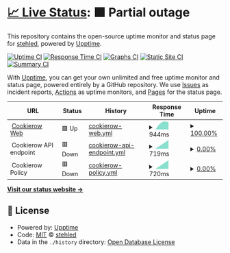 # [📈 Live Status](https://status.cookierow.com): <!--live status--> **🟧 Partial outage**

This repository contains the open-source uptime monitor and status page for [stehled](https://status.cookierow.com), powered by [Upptime](https://github.com/upptime/upptime).

[![Uptime CI](https://github.com/stehled/cr-upptime/workflows/Uptime%20CI/badge.svg)](https://github.com/stehled/cr-upptime/actions?query=workflow%3A%22Uptime+CI%22)
[![Response Time CI](https://github.com/stehled/cr-upptime/workflows/Response%20Time%20CI/badge.svg)](https://github.com/stehled/cr-upptime/actions?query=workflow%3A%22Response+Time+CI%22)
[![Graphs CI](https://github.com/stehled/cr-upptime/workflows/Graphs%20CI/badge.svg)](https://github.com/stehled/cr-upptime/actions?query=workflow%3A%22Graphs+CI%22)
[![Static Site CI](https://github.com/stehled/cr-upptime/workflows/Static%20Site%20CI/badge.svg)](https://github.com/stehled/cr-upptime/actions?query=workflow%3A%22Static+Site+CI%22)
[![Summary CI](https://github.com/stehled/cr-upptime/workflows/Summary%20CI/badge.svg)](https://github.com/stehled/cr-upptime/actions?query=workflow%3A%22Summary+CI%22)

With [Upptime](https://upptime.js.org), you can get your own unlimited and free uptime monitor and status page, powered entirely by a GitHub repository. We use [Issues](https://github.com/stehled/cr-upptime/issues) as incident reports, [Actions](https://github.com/stehled/cr-upptime/actions) as uptime monitors, and [Pages](https://status.cookierow.com) for the status page.

<!--start: status pages-->
<!-- This summary is generated by Upptime (https://github.com/upptime/upptime) -->
<!-- Do not edit this manually, your changes will be overwritten -->
<!-- prettier-ignore -->
| URL | Status | History | Response Time | Uptime |
| --- | ------ | ------- | ------------- | ------ |
| <img alt="" src="https://favicons.githubusercontent.com/www.cookierow.com" height="13"> [Cookierow Web](https://www.cookierow.com) | 🟩 Up | [cookierow-web.yml](https://github.com/stehled/cr-upptime/commits/HEAD/history/cookierow-web.yml) | <details><summary><img alt="Response time graph" src="./graphs/cookierow-web/response-time-week.png" height="20"> 944ms</summary><br><a href="https://status.cookierow.com/history/cookierow-web"><img alt="Response time 944" src="https://img.shields.io/endpoint?url=https%3A%2F%2Fraw.githubusercontent.com%2Fstehled%2Fcr-upptime%2FHEAD%2Fapi%2Fcookierow-web%2Fresponse-time.json"></a><br><a href="https://status.cookierow.com/history/cookierow-web"><img alt="24-hour response time 944" src="https://img.shields.io/endpoint?url=https%3A%2F%2Fraw.githubusercontent.com%2Fstehled%2Fcr-upptime%2FHEAD%2Fapi%2Fcookierow-web%2Fresponse-time-day.json"></a><br><a href="https://status.cookierow.com/history/cookierow-web"><img alt="7-day response time 944" src="https://img.shields.io/endpoint?url=https%3A%2F%2Fraw.githubusercontent.com%2Fstehled%2Fcr-upptime%2FHEAD%2Fapi%2Fcookierow-web%2Fresponse-time-week.json"></a><br><a href="https://status.cookierow.com/history/cookierow-web"><img alt="30-day response time 944" src="https://img.shields.io/endpoint?url=https%3A%2F%2Fraw.githubusercontent.com%2Fstehled%2Fcr-upptime%2FHEAD%2Fapi%2Fcookierow-web%2Fresponse-time-month.json"></a><br><a href="https://status.cookierow.com/history/cookierow-web"><img alt="1-year response time 944" src="https://img.shields.io/endpoint?url=https%3A%2F%2Fraw.githubusercontent.com%2Fstehled%2Fcr-upptime%2FHEAD%2Fapi%2Fcookierow-web%2Fresponse-time-year.json"></a></details> | <details><summary><a href="https://status.cookierow.com/history/cookierow-web">100.00%</a></summary><a href="https://status.cookierow.com/history/cookierow-web"><img alt="All-time uptime 100.00%" src="https://img.shields.io/endpoint?url=https%3A%2F%2Fraw.githubusercontent.com%2Fstehled%2Fcr-upptime%2FHEAD%2Fapi%2Fcookierow-web%2Fuptime.json"></a><br><a href="https://status.cookierow.com/history/cookierow-web"><img alt="24-hour uptime 100.00%" src="https://img.shields.io/endpoint?url=https%3A%2F%2Fraw.githubusercontent.com%2Fstehled%2Fcr-upptime%2FHEAD%2Fapi%2Fcookierow-web%2Fuptime-day.json"></a><br><a href="https://status.cookierow.com/history/cookierow-web"><img alt="7-day uptime 100.00%" src="https://img.shields.io/endpoint?url=https%3A%2F%2Fraw.githubusercontent.com%2Fstehled%2Fcr-upptime%2FHEAD%2Fapi%2Fcookierow-web%2Fuptime-week.json"></a><br><a href="https://status.cookierow.com/history/cookierow-web"><img alt="30-day uptime 100.00%" src="https://img.shields.io/endpoint?url=https%3A%2F%2Fraw.githubusercontent.com%2Fstehled%2Fcr-upptime%2FHEAD%2Fapi%2Fcookierow-web%2Fuptime-month.json"></a><br><a href="https://status.cookierow.com/history/cookierow-web"><img alt="1-year uptime 100.00%" src="https://img.shields.io/endpoint?url=https%3A%2F%2Fraw.githubusercontent.com%2Fstehled%2Fcr-upptime%2FHEAD%2Fapi%2Fcookierow-web%2Fuptime-year.json"></a></details>
| <img alt="" src="https://favicons.githubusercontent.com/null" height="13"> Cookierow API endpoint | 🟥 Down | [cookierow-api-endpoint.yml](https://github.com/stehled/cr-upptime/commits/HEAD/history/cookierow-api-endpoint.yml) | <details><summary><img alt="Response time graph" src="./graphs/cookierow-api-endpoint/response-time-week.png" height="20"> 719ms</summary><br><a href="https://status.cookierow.com/history/cookierow-api-endpoint"><img alt="Response time 719" src="https://img.shields.io/endpoint?url=https%3A%2F%2Fraw.githubusercontent.com%2Fstehled%2Fcr-upptime%2FHEAD%2Fapi%2Fcookierow-api-endpoint%2Fresponse-time.json"></a><br><a href="https://status.cookierow.com/history/cookierow-api-endpoint"><img alt="24-hour response time 719" src="https://img.shields.io/endpoint?url=https%3A%2F%2Fraw.githubusercontent.com%2Fstehled%2Fcr-upptime%2FHEAD%2Fapi%2Fcookierow-api-endpoint%2Fresponse-time-day.json"></a><br><a href="https://status.cookierow.com/history/cookierow-api-endpoint"><img alt="7-day response time 719" src="https://img.shields.io/endpoint?url=https%3A%2F%2Fraw.githubusercontent.com%2Fstehled%2Fcr-upptime%2FHEAD%2Fapi%2Fcookierow-api-endpoint%2Fresponse-time-week.json"></a><br><a href="https://status.cookierow.com/history/cookierow-api-endpoint"><img alt="30-day response time 719" src="https://img.shields.io/endpoint?url=https%3A%2F%2Fraw.githubusercontent.com%2Fstehled%2Fcr-upptime%2FHEAD%2Fapi%2Fcookierow-api-endpoint%2Fresponse-time-month.json"></a><br><a href="https://status.cookierow.com/history/cookierow-api-endpoint"><img alt="1-year response time 719" src="https://img.shields.io/endpoint?url=https%3A%2F%2Fraw.githubusercontent.com%2Fstehled%2Fcr-upptime%2FHEAD%2Fapi%2Fcookierow-api-endpoint%2Fresponse-time-year.json"></a></details> | <details><summary><a href="https://status.cookierow.com/history/cookierow-api-endpoint">0.00%</a></summary><a href="https://status.cookierow.com/history/cookierow-api-endpoint"><img alt="All-time uptime 0.00%" src="https://img.shields.io/endpoint?url=https%3A%2F%2Fraw.githubusercontent.com%2Fstehled%2Fcr-upptime%2FHEAD%2Fapi%2Fcookierow-api-endpoint%2Fuptime.json"></a><br><a href="https://status.cookierow.com/history/cookierow-api-endpoint"><img alt="24-hour uptime 0.00%" src="https://img.shields.io/endpoint?url=https%3A%2F%2Fraw.githubusercontent.com%2Fstehled%2Fcr-upptime%2FHEAD%2Fapi%2Fcookierow-api-endpoint%2Fuptime-day.json"></a><br><a href="https://status.cookierow.com/history/cookierow-api-endpoint"><img alt="7-day uptime 0.00%" src="https://img.shields.io/endpoint?url=https%3A%2F%2Fraw.githubusercontent.com%2Fstehled%2Fcr-upptime%2FHEAD%2Fapi%2Fcookierow-api-endpoint%2Fuptime-week.json"></a><br><a href="https://status.cookierow.com/history/cookierow-api-endpoint"><img alt="30-day uptime 0.00%" src="https://img.shields.io/endpoint?url=https%3A%2F%2Fraw.githubusercontent.com%2Fstehled%2Fcr-upptime%2FHEAD%2Fapi%2Fcookierow-api-endpoint%2Fuptime-month.json"></a><br><a href="https://status.cookierow.com/history/cookierow-api-endpoint"><img alt="1-year uptime 0.00%" src="https://img.shields.io/endpoint?url=https%3A%2F%2Fraw.githubusercontent.com%2Fstehled%2Fcr-upptime%2FHEAD%2Fapi%2Fcookierow-api-endpoint%2Fuptime-year.json"></a></details>
| <img alt="" src="https://favicons.githubusercontent.com/null" height="13"> Cookierow Policy | 🟥 Down | [cookierow-policy.yml](https://github.com/stehled/cr-upptime/commits/HEAD/history/cookierow-policy.yml) | <details><summary><img alt="Response time graph" src="./graphs/cookierow-policy/response-time-week.png" height="20"> 720ms</summary><br><a href="https://status.cookierow.com/history/cookierow-policy"><img alt="Response time 720" src="https://img.shields.io/endpoint?url=https%3A%2F%2Fraw.githubusercontent.com%2Fstehled%2Fcr-upptime%2FHEAD%2Fapi%2Fcookierow-policy%2Fresponse-time.json"></a><br><a href="https://status.cookierow.com/history/cookierow-policy"><img alt="24-hour response time 720" src="https://img.shields.io/endpoint?url=https%3A%2F%2Fraw.githubusercontent.com%2Fstehled%2Fcr-upptime%2FHEAD%2Fapi%2Fcookierow-policy%2Fresponse-time-day.json"></a><br><a href="https://status.cookierow.com/history/cookierow-policy"><img alt="7-day response time 720" src="https://img.shields.io/endpoint?url=https%3A%2F%2Fraw.githubusercontent.com%2Fstehled%2Fcr-upptime%2FHEAD%2Fapi%2Fcookierow-policy%2Fresponse-time-week.json"></a><br><a href="https://status.cookierow.com/history/cookierow-policy"><img alt="30-day response time 720" src="https://img.shields.io/endpoint?url=https%3A%2F%2Fraw.githubusercontent.com%2Fstehled%2Fcr-upptime%2FHEAD%2Fapi%2Fcookierow-policy%2Fresponse-time-month.json"></a><br><a href="https://status.cookierow.com/history/cookierow-policy"><img alt="1-year response time 720" src="https://img.shields.io/endpoint?url=https%3A%2F%2Fraw.githubusercontent.com%2Fstehled%2Fcr-upptime%2FHEAD%2Fapi%2Fcookierow-policy%2Fresponse-time-year.json"></a></details> | <details><summary><a href="https://status.cookierow.com/history/cookierow-policy">0.00%</a></summary><a href="https://status.cookierow.com/history/cookierow-policy"><img alt="All-time uptime 0.00%" src="https://img.shields.io/endpoint?url=https%3A%2F%2Fraw.githubusercontent.com%2Fstehled%2Fcr-upptime%2FHEAD%2Fapi%2Fcookierow-policy%2Fuptime.json"></a><br><a href="https://status.cookierow.com/history/cookierow-policy"><img alt="24-hour uptime 0.00%" src="https://img.shields.io/endpoint?url=https%3A%2F%2Fraw.githubusercontent.com%2Fstehled%2Fcr-upptime%2FHEAD%2Fapi%2Fcookierow-policy%2Fuptime-day.json"></a><br><a href="https://status.cookierow.com/history/cookierow-policy"><img alt="7-day uptime 0.00%" src="https://img.shields.io/endpoint?url=https%3A%2F%2Fraw.githubusercontent.com%2Fstehled%2Fcr-upptime%2FHEAD%2Fapi%2Fcookierow-policy%2Fuptime-week.json"></a><br><a href="https://status.cookierow.com/history/cookierow-policy"><img alt="30-day uptime 0.00%" src="https://img.shields.io/endpoint?url=https%3A%2F%2Fraw.githubusercontent.com%2Fstehled%2Fcr-upptime%2FHEAD%2Fapi%2Fcookierow-policy%2Fuptime-month.json"></a><br><a href="https://status.cookierow.com/history/cookierow-policy"><img alt="1-year uptime 0.00%" src="https://img.shields.io/endpoint?url=https%3A%2F%2Fraw.githubusercontent.com%2Fstehled%2Fcr-upptime%2FHEAD%2Fapi%2Fcookierow-policy%2Fuptime-year.json"></a></details>

<!--end: status pages-->

[**Visit our status website →**](https://status.cookierow.com)

## 📄 License

- Powered by: [Upptime](https://github.com/upptime/upptime)
- Code: [MIT](./LICENSE) © [stehled](https://status.cookierow.com)
- Data in the `./history` directory: [Open Database License](https://opendatacommons.org/licenses/odbl/1-0/)
